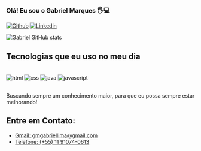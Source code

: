 
### Olá! Eu sou o Gabriel Marques 🖐️💻

<!--[![Gmail](https://img.shields.io/badge/Gmail-D14836?style=for-the-badge&logo=gmail&logoColor=white)](https://gmgabriellima@gmail.com)-->
[![Github](https://img.shields.io/badge/GitHub-100000?style=for-the-badge&logo=github&logoColor=white)](https://github.com/GabrielMarques011)
[![Linkedin](https://img.shields.io/badge/LinkedIn-0077B5?style=for-the-badge&logo=linkedin&logoColor=white)](https://www.linkedin.com/in/gabriel-marques-6bb222174/)

![Gabriel GitHub stats](https://github-readme-stats.vercel.app/api?username=GabrielMarques011&show_icons=true&theme=dark)

## Tecnologias que eu uso no meu dia
<div style="display: inline_block"><br>
<img align="center" alt="html" src="https://img.shields.io/badge/HTML5-E34F26?style=for-the-badge&logo=html5&logoColor=white">
<img align="center" alt="css" src="https://img.shields.io/badge/CSS3-1572B6?style=for-the-badge&logo=css3&logoColor=white">
<img align="center" alt="java" src="https://img.shields.io/badge/Java-ED8B00?style=for-the-badge&logo=java&logoColor=white">
<img align="center" alt="javascript" src="https://img.shields.io/badge/JavaScript-323330?style=for-the-badge&logo=javascript&logoColor=F7DF1E">
</div>
<br>

Buscando sempre um conhecimento maior, para que eu possa sempre estar melhorando!

<!--[![Gabriel Top Langs](https://github-readme-stats.vercel.app/api/top-langs/?username=GabrielMarques011&layout=compact)](https://github.com/GabrielMarques011/github-readme-stats)-->

## Entre em Contato:

- [Gmail:  gmgabriellima@gmail.com](gmgabriellima@gmail.com)
- [Telefone:  (+55) 11 91074-0613]((+55)1191074-0613)
